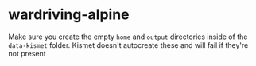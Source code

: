 # wardriving-alpine
Make sure you create the empty `home` and `output` directories inside of the `data-kismet` folder. Kismet doesn't autocreate these and will fail if they're not present
